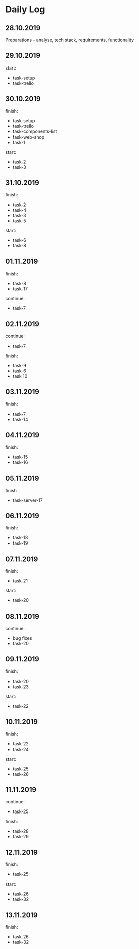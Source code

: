 # Daily Log

## 28.10.2019

Preparations - analyse, tech stack, requirements, functionality

## 29.10.2019

start:

- task-setup
- task-trello

## 30.10.2019

finish:

- task-setup
- task-trello
- task-components-list
- task-web-shop
- task-1

start:

- task-2
- task-3

## 31.10.2019

finish:

- task-2
- task-4
- task-3
- task-5

start:

- task-6
- task-8

## 01.11.2019

finish:

- task-8
- task-17

continue:

- task-7

## 02.11.2019

continue:

- task-7

finish:

- task-9
- task-6
- task 10

## 03.11.2019

finish:

- task-7
- task-14

## 04.11.2019

finish:
- task-15
- task-16

## 05.11.2019
finish
- task-server-17

## 06.11.2019
finish:
- task-18
- task-19

## 07.11.2019
finish:
- task-21

start:
- task-20

## 08.11.2019
continue:
- bug fixes
- task-20

## 09.11.2019
finish:
- task-20
- task-23

start:
- task-22

## 10.11.2019
finish:
- task-22
- task-24 

start:
- task-25
- task-26

## 11.11.2019
continue:
- task-25

finish:
- task-28
- task-29

## 12.11.2019
finish:
- task-25

start: 
- task-26
- task-32

## 13.11.2019
finish:
- task-26
- task-32
